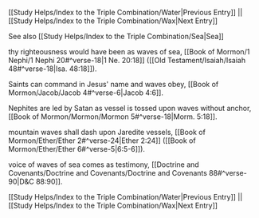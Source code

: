 [[Study Helps/Index to the Triple Combination/Water|Previous Entry]]  ||  [[Study Helps/Index to the Triple Combination/Wax|Next Entry]]

 See also [[Study Helps/Index to the Triple Combination/Sea|Sea]]

 thy righteousness would have been as waves of sea, [[Book of Mormon/1 Nephi/1 Nephi 20#^verse-18|1 Ne. 20:18]] ([[Old Testament/Isaiah/Isaiah 48#^verse-18|Isa. 48:18]]).

 Saints can command in Jesus' name and waves obey, [[Book of Mormon/Jacob/Jacob 4#^verse-6|Jacob 4:6]].

 Nephites are led by Satan as vessel is tossed upon waves without anchor, [[Book of Mormon/Mormon/Mormon 5#^verse-18|Morm. 5:18]].

 mountain waves shall dash upon Jaredite vessels, [[Book of Mormon/Ether/Ether 2#^verse-24|Ether 2:24]] ([[Book of Mormon/Ether/Ether 6#^verse-5|6:5-6]]).

 voice of waves of sea comes as testimony, [[Doctrine and Covenants/Doctrine and Covenants/Doctrine and Covenants 88#^verse-90|D&C 88:90]].

[[Study Helps/Index to the Triple Combination/Water|Previous Entry]]  ||  [[Study Helps/Index to the Triple Combination/Wax|Next Entry]]